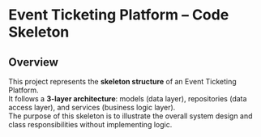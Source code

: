 # Event Ticketing Platform – Code Skeleton

## Overview
This project represents the **skeleton structure** of an Event Ticketing Platform.  
It follows a **3-layer architecture**: models (data layer), repositories (data access layer), and services (business logic layer).  
The purpose of this skeleton is to illustrate the overall system design and class responsibilities without implementing logic.